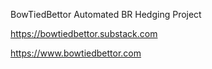 BowTiedBettor Automated BR Hedging Project 

https://bowtiedbettor.substack.com

https://www.bowtiedbettor.com
